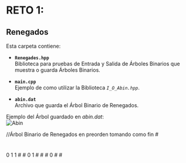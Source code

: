 # RETO 1:
## Renegados  

Esta carpeta contiene:  

  * **`Renegades.hpp`**  
      Biblioteca para pruebas de Entrada y Salida de Árboles Binarios que muestra o guarda Árboles Binarios.  
      
  * **`main.cpp`**  
      Ejemplo de como utilizar la Biblioteca *`I_O_Abin.hpp`*. 
        
  * **`abin.dat`**  
      Archivo que guarda el Árbol Binario de Renegados.  
      
Ejemplo del Árbol guardado en *abin.dat*:      
![Abin](http://img.fenixzone.net/i/lmTtJ8j.jpeg)

//Árbol Binario de Renegados en preorden tomando como fin #
#  
0 1 1 # # 0 1 # # # 0 # # 

